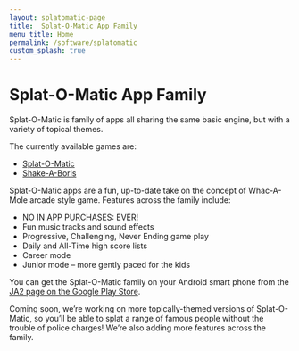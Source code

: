```yaml
---
layout: splatomatic-page
title:  Splat-O-Matic App Family
menu_title: Home
permalink: /software/splatomatic
custom_splash: true
---
```


# Splat-O-Matic App Family

Splat-O-Matic is family of apps all sharing the same basic engine, but with a variety of topical themes.

The currently available games are:

- [Splat-O-Matic](https://play.google.com/store/apps/details?id=com.ja2.splatomatic)
- [Shake-A-Boris](https://play.google.com/store/apps/details?id=com.ja2.shakeaboris)

Splat-O-Matic apps are a fun, up-to-date take on the concept of Whac-A-Mole arcade style game. Features across the family include:

- NO IN APP PURCHASES: EVER!
- Fun music tracks and sound effects
- Progressive, Challenging, Never Ending game play
- Daily and All-Time high score lists
- Career mode
- Junior mode – more gently paced for the kids

You can get the Splat-O-Matic family on your Android smart phone from the [JA2 page on the Google Play Store](https://play.google.com/store/apps/developer?id=JA2+Technologies+Ltd).

Coming soon, we’re working on more topically-themed versions of Splat-O-Matic, so you’ll be able to splat a range of famous people without the trouble of police charges! We’re also adding more features across the family.